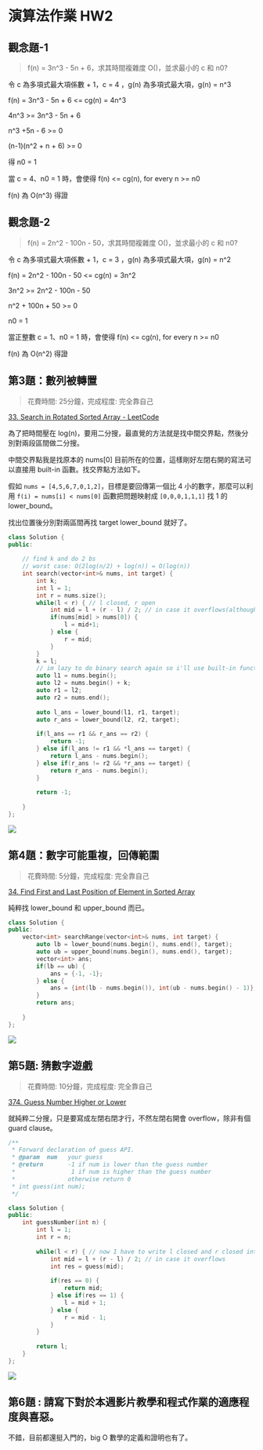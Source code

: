 # 演算法作業 HW2

## 觀念題-1
> f(n) = 3n^3 - 5n + 6，求其時間複雜度 O()，並求最小的 c 和 n0?

令 c 為多項式最大項係數 + 1，c = 4
，g(n) 為多項式最大項，g(n) = n^3

f(n) = 3n^3 - 5n + 6 <= cg(n) = 4n^3

4n^3 >= 3n^3 - 5n + 6

n^3 +5n - 6 >= 0

(n-1)(n^2 + n + 6) >= 0

得 n0 = 1

當 c = 4、n0 = 1 時，會使得 f(n) <= cg(n), for every n >= n0

f(n) 為 O(n^3) 得證

## 觀念題-2

> f(n) = 2n^2 - 100n - 50，求其時間複雜度 O()，並求最小的 c 和 n0?

令 c 為多項式最大項係數 + 1，c = 3
，g(n) 為多項式最大項，g(n) = n^2

f(n) = 2n^2 - 100n - 50 <= cg(n) = 3n^2

3n^2 >= 2n^2 - 100n - 50

n^2 + 100n + 50 >= 0

n0 = 1

當正整數 c = 1、n0 = 1 時，會使得 f(n) <= cg(n), for every n >= n0

f(n) 為 O(n^2) 得證

## 第3題：數列被轉置

> 花費時間: 25分鐘，完成程度: 完全靠自己

[33. Search in Rotated Sorted Array - LeetCode](https://leetcode.com/problems/search-in-rotated-sorted-array/)

為了把時間壓在 log(n)，要用二分搜，最直覺的方法就是找中間交界點，然後分別對兩段區間做二分搜。

中間交界點我是找原本的 nums[0] 目前所在的位置，這樣剛好左閉右開的寫法可以直接用 built-in 函數。找交界點方法如下。

假如 `nums = [4,5,6,7,0,1,2]`，目標是要回傳第一個比 4 小的數字，那麼可以利用 `f(i) = nums[i] < nums[0]` 函數把問題映射成 `[0,0,0,1,1,1]` 找 1 的 lower_bound。

找出位置後分別對兩區間再找 target lower_bound 就好了。

```c++
class Solution {
public:
    
    // find k and do 2 bs 
    // worst case: O(2log(n/2) + log(n)) = O(log(n))
    int search(vector<int>& nums, int target) {
        int k;
        int l = 1;
        int r = nums.size();
        while(l < r) { // l closed, r open
            int mid = l + (r - l) / 2; // in case it overflows(although it wont cuz of the test cases)
            if(nums[mid] > nums[0]) {
                l = mid+1;
            } else {
                r = mid;
            }
        }
        k = l;
        // im lazy to do binary search again so i'll use built-in function
        auto l1 = nums.begin();
        auto l2 = nums.begin() + k;
        auto r1 = l2;
        auto r2 = nums.end();
        
        auto l_ans = lower_bound(l1, r1, target);
        auto r_ans = lower_bound(l2, r2, target);
        
        if(l_ans == r1 && r_ans == r2) {
            return -1;
        } else if(l_ans != r1 && *l_ans == target) {
            return l_ans - nums.begin();
        } else if(r_ans != r2 && *r_ans == target) {
            return r_ans - nums.begin();
        }
        
        return -1;
        
    }
};
```

![](imgs/leetcode33.png)

## 第4題：數字可能重複，回傳範圍

> 花費時間: 5分鐘，完成程度: 完全靠自己

[34. Find First and Last Position of Element in Sorted Array](https://leetcode.com/problems/find-first-and-last-position-of-element-in-sorted-array/)

純粹找 lower_bound 和 upper_bound 而已。

```c++
class Solution {
public:
    vector<int> searchRange(vector<int>& nums, int target) {
        auto lb = lower_bound(nums.begin(), nums.end(), target);
        auto ub = upper_bound(nums.begin(), nums.end(), target);
        vector<int> ans;
        if(lb == ub) {
            ans = {-1, -1};
        } else {
            ans = {int(lb - nums.begin()), int(ub - nums.begin() - 1)};
        }
        return ans;
        
    }
};
```

![](imgs/leetcode34.png)

## 第5題: 猜數字遊戲

> 花費時間: 10分鐘，完成程度: 完全靠自己

[374. Guess Number Higher or Lower](https://leetcode.com/problems/guess-number-higher-or-lower/)

就純粹二分搜，只是要寫成左閉右閉才行，不然左閉右開會 overflow，除非有個 guard clause。

```c++
/** 
 * Forward declaration of guess API.
 * @param  num   your guess
 * @return 	     -1 if num is lower than the guess number
 *			      1 if num is higher than the guess number
 *               otherwise return 0
 * int guess(int num);
 */

class Solution {
public:
    int guessNumber(int n) {
        int l = 1;
        int r = n;
        
        while(l < r) { // now I have to write l closed and r closed interval...
            int mid = l + (r - l) / 2; // in case it overflows
            int res = guess(mid);
            
            if(res == 0) {
                return mid;
            } else if(res == 1) {
                l = mid + 1;
            } else {
                r = mid - 1;
            }
        }
        
        return l;
    }
};
```

![](imgs/leetcode374.png)

## 第6題 : 請寫下對於本週影片教學和程式作業的適應程度與喜惡。

不錯，目前都還挺入門的，big O 數學的定義和證明也有了。
